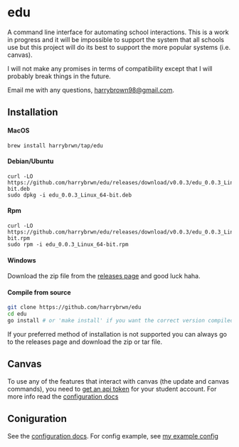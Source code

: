 # edu
A command line interface for automating school interactions. This is a work in progress and it will be impossible to support the system that all schools use but this project will do its best to support the more popular systems (i.e. canvas).

I will not make any promises in terms of compatibility except that I will probably break things in the future.

Email me with any questions, harrybrown98@gmail.com.

## Installation
#### MacOS
```
brew install harrybrwn/tap/edu
```
#### Debian/Ubuntu
```
curl -LO https://github.com/harrybrwn/edu/releases/download/v0.0.3/edu_0.0.3_Linux_64-bit.deb
sudo dpkg -i edu_0.0.3_Linux_64-bit.deb
```
#### Rpm
```
curl -LO https://github.com/harrybrwn/edu/releases/download/v0.0.3/edu_0.0.3_Linux_64-bit.rpm
sudo rpm -i edu_0.0.3_Linux_64-bit.rpm
```
#### Windows
Download the zip file from the [releases page](https://github.com/harrybrwn/edu/releases) and good luck haha.
#### Compile from source
```sh
git clone https://github.com/harrybrwn/edu
cd edu
go install # or 'make install' if you want the correct version compiled into the binary
```

If your preferred method of installation is not supported you can always go to the releases page and download the zip or tar file.

## Canvas
To use any of the features that interact with canvas (the update and canvas commands), you need to [get an api token](https://community.canvaslms.com/docs/DOC-16005-42121018197) for your student account. For more info read the [configuration docs](/docs/config.md#token)

## Coniguration
See the [configuration docs](/docs/config.md). For config example, see [my example config](/docs/example_config.yml)